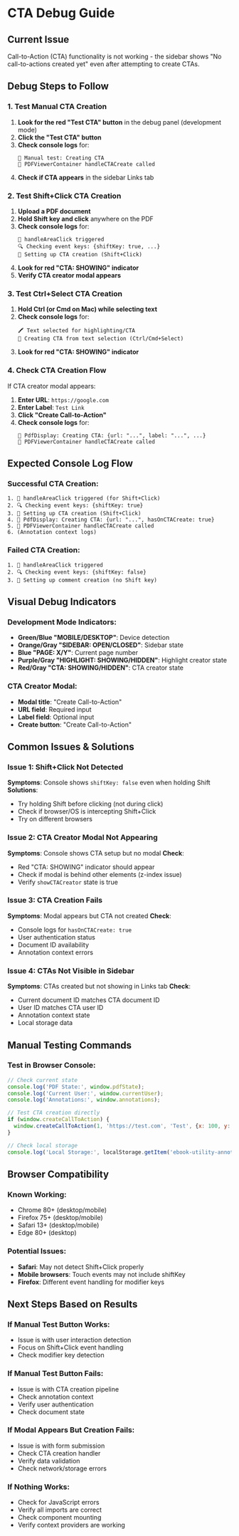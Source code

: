 # CTA Debug Guide

## Current Issue
Call-to-Action (CTA) functionality is not working - the sidebar shows "No call-to-actions created yet" even after attempting to create CTAs.

## Debug Steps to Follow

### 1. Test Manual CTA Creation
1. **Look for the red "Test CTA" button** in the debug panel (development mode)
2. **Click the "Test CTA" button**
3. **Check console logs** for:
   ```
   🧪 Manual test: Creating CTA
   🔗 PDFViewerContainer handleCTACreate called
   ```
4. **Check if CTA appears** in the sidebar Links tab

### 2. Test Shift+Click CTA Creation
1. **Upload a PDF document**
2. **Hold Shift key and click** anywhere on the PDF
3. **Check console logs** for:
   ```
   💬 handleAreaClick triggered
   🔍 Checking event keys: {shiftKey: true, ...}
   🔗 Setting up CTA creation (Shift+Click)
   ```
4. **Look for red "CTA: SHOWING" indicator**
5. **Verify CTA creator modal appears**

### 3. Test Ctrl+Select CTA Creation
1. **Hold Ctrl (or Cmd on Mac) while selecting text**
2. **Check console logs** for:
   ```
   🖍️ Text selected for highlighting/CTA
   🔗 Creating CTA from text selection (Ctrl/Cmd+Select)
   ```
3. **Look for red "CTA: SHOWING" indicator**

### 4. Check CTA Creation Flow
If CTA creator modal appears:
1. **Enter URL**: `https://google.com`
2. **Enter Label**: `Test Link`
3. **Click "Create Call-to-Action"**
4. **Check console logs** for:
   ```
   🔗 PdfDisplay: Creating CTA: {url: "...", label: "...", ...}
   🔗 PDFViewerContainer handleCTACreate called
   ```

## Expected Console Log Flow

### Successful CTA Creation:
```
1. 💬 handleAreaClick triggered (for Shift+Click)
2. 🔍 Checking event keys: {shiftKey: true}
3. 🔗 Setting up CTA creation (Shift+Click)
4. 🔗 PdfDisplay: Creating CTA: {url: "...", hasOnCTACreate: true}
5. 🔗 PDFViewerContainer handleCTACreate called
6. (Annotation context logs)
```

### Failed CTA Creation:
```
1. 💬 handleAreaClick triggered
2. 🔍 Checking event keys: {shiftKey: false}
3. 💬 Setting up comment creation (no Shift key)
```

## Visual Debug Indicators

### Development Mode Indicators:
- **Green/Blue "MOBILE/DESKTOP"**: Device detection
- **Orange/Gray "SIDEBAR: OPEN/CLOSED"**: Sidebar state
- **Blue "PAGE: X/Y"**: Current page number
- **Purple/Gray "HIGHLIGHT: SHOWING/HIDDEN"**: Highlight creator state
- **Red/Gray "CTA: SHOWING/HIDDEN"**: CTA creator state

### CTA Creator Modal:
- **Modal title**: "Create Call-to-Action"
- **URL field**: Required input
- **Label field**: Optional input
- **Create button**: "Create Call-to-Action"

## Common Issues & Solutions

### Issue 1: Shift+Click Not Detected
**Symptoms**: Console shows `shiftKey: false` even when holding Shift
**Solutions**:
- Try holding Shift before clicking (not during click)
- Check if browser/OS is intercepting Shift+Click
- Try on different browsers

### Issue 2: CTA Creator Modal Not Appearing
**Symptoms**: Console shows CTA setup but no modal
**Check**:
- Red "CTA: SHOWING" indicator should appear
- Check if modal is behind other elements (z-index issue)
- Verify `showCTACreator` state is true

### Issue 3: CTA Creation Fails
**Symptoms**: Modal appears but CTA not created
**Check**:
- Console logs for `hasOnCTACreate: true`
- User authentication status
- Document ID availability
- Annotation context errors

### Issue 4: CTAs Not Visible in Sidebar
**Symptoms**: CTAs created but not showing in Links tab
**Check**:
- Current document ID matches CTA document ID
- User ID matches CTA user ID
- Annotation context state
- Local storage data

## Manual Testing Commands

### Test in Browser Console:

```javascript
// Check current state
console.log('PDF State:', window.pdfState);
console.log('Current User:', window.currentUser);
console.log('Annotations:', window.annotations);

// Test CTA creation directly
if (window.createCallToAction) {
  window.createCallToAction(1, 'https://test.com', 'Test', {x: 100, y: 100, width: 100, height: 30});
}

// Check local storage
console.log('Local Storage:', localStorage.getItem('ebook-utility-annotations'));
```

## Browser Compatibility

### Known Working:
- Chrome 80+ (desktop/mobile)
- Firefox 75+ (desktop/mobile)
- Safari 13+ (desktop/mobile)
- Edge 80+ (desktop)

### Potential Issues:
- **Safari**: May not detect Shift+Click properly
- **Mobile browsers**: Touch events may not include shiftKey
- **Firefox**: Different event handling for modifier keys

## Next Steps Based on Results

### If Manual Test Button Works:
- Issue is with user interaction detection
- Focus on Shift+Click event handling
- Check modifier key detection

### If Manual Test Button Fails:
- Issue is with CTA creation pipeline
- Check annotation context
- Verify user authentication
- Check document state

### If Modal Appears But Creation Fails:
- Issue is with form submission
- Check CTA creation handler
- Verify data validation
- Check network/storage errors

### If Nothing Works:
- Check for JavaScript errors
- Verify all imports are correct
- Check component mounting
- Verify context providers are working